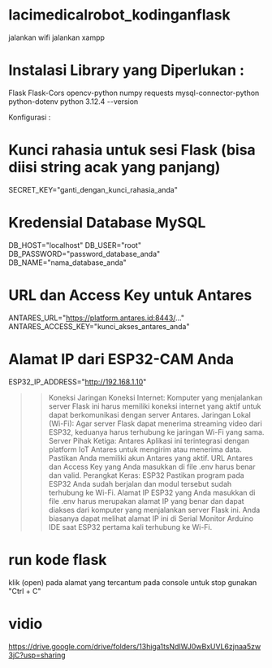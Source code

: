 # lacimedicalrobot_kodinganflask
jalankan wifi
jalankan xampp

# Instalasi Library yang Diperlukan :
Flask
Flask-Cors
opencv-python
numpy
requests
mysql-connector-python
python-dotenv
python 3.12.4 --version

Konfigurasi :
# Kunci rahasia untuk sesi Flask (bisa diisi string acak yang panjang)
SECRET_KEY="ganti_dengan_kunci_rahasia_anda"

# Kredensial Database MySQL
DB_HOST="localhost"
DB_USER="root"
DB_PASSWORD="password_database_anda"
DB_NAME="nama_database_anda"

# URL dan Access Key untuk Antares
ANTARES_URL="https://platform.antares.id:8443/..."
ANTARES_ACCESS_KEY="kunci_akses_antares_anda"

# Alamat IP dari ESP32-CAM Anda
ESP32_IP_ADDRESS="http://192.168.1.10"

>> Koneksi Jaringan 
Koneksi Internet: Komputer yang menjalankan server Flask ini harus memiliki koneksi internet yang aktif untuk dapat berkomunikasi dengan server Antares.
Jaringan Lokal (Wi-Fi): Agar server Flask dapat menerima streaming video dari ESP32, keduanya harus terhubung ke jaringan Wi-Fi yang sama.
>> Server Pihak Ketiga: Antares
Aplikasi ini terintegrasi dengan platform IoT Antares untuk mengirim atau menerima data.
Pastikan Anda memiliki akun Antares yang aktif.
URL Antares dan Access Key yang Anda masukkan di file .env harus benar dan valid.
>> Perangkat Keras: ESP32
Pastikan program pada ESP32 Anda sudah berjalan dan modul tersebut sudah terhubung ke Wi-Fi.
Alamat IP ESP32 yang Anda masukkan di file .env harus merupakan alamat IP yang benar dan dapat diakses dari komputer yang menjalankan server Flask ini.
Anda biasanya dapat melihat alamat IP ini di Serial Monitor Arduino IDE saat ESP32 pertama kali terhubung ke Wi-Fi.

# run kode flask
klik (open) pada alamat yang tercantum pada console
untuk stop gunakan "Ctrl + C"

# vidio
https://drive.google.com/drive/folders/13higa1tsNdIWJ0wBxUVL6zjnaa5zw3jC?usp=sharing 
